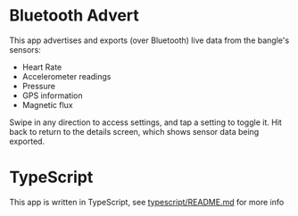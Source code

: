 # Bluetooth Advert

This app advertises and exports (over Bluetooth) live data from the bangle's sensors:

- Heart Rate
- Accelerometer readings
- Pressure
- GPS information
- Magnetic flux

Swipe in any direction to access settings, and tap a setting to toggle it.
Hit back to return to the details screen, which shows sensor data being exported.

# TypeScript

This app is written in TypeScript, see [typescript/README.md](/typescript/README.md) for more info

